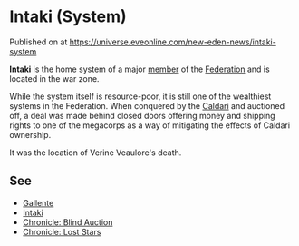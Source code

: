 # Intaki (System)
Published on  at https://universe.eveonline.com/new-eden-news/intaki-system

**Intaki** is the home system of a major [member](5DUTZnySsYNmzbNQVPGXZn) of the [Federation](4bufc5OaK80rlo20Pez6gK) and is located in the war zone.

While the system itself is resource-poor, it is still one of the wealthiest systems in the Federation. When conquered by the [Caldari](7unGNsrMFwIWXMMbrM2jfy) and auctioned off, a deal was made behind closed doors offering money and shipping rights to one of the megacorps as a way of mitigating the effects of Caldari ownership.

It was the location of Verine Veaulore's death.

## See 
* [Gallente](4bufc5OaK80rlo20Pez6gK)
* [Intaki](5DUTZnySsYNmzbNQVPGXZn)
* [Chronicle: Blind Auction](61r4N6XF1dDEAzcU9ZPp1u)
* [Chronicle: Lost Stars](4JQDhbxB9nTdAF2cmCWPF8)
